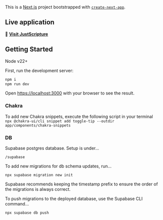 This is a [Next.js](https://nextjs.org) project bootstrapped with [`create-next-app`](https://nextjs.org/docs/app/api-reference/cli/create-next-app).

## Live application

🔗 <b>[Visit JustScripture](https://justscripture.app)</b>

## Getting Started

Node v22+

First, run the development server:

```bash
npm i
npm run dev
```

Open [https://localhost:3000](http://localhost:3000) with your browser to see the result.

### Chakra
To add new Chakra snippets, execute the following script in your terminal
`npx @chakra-ui/cli snippet add toggle-tip --outdir app/components/chakra-snippets`
### DB

Supabase postgres database. Setup is under...

`/supabase`

To add new migrations for db schema updates, run...

`npx supabase migration new init`

Supabase recommends keeping the timestamp prefix to ensure the order of the migrations is always correct.

To push migrations to the deployed database, use the Supabase CLI command...

`npx supabase db push`
